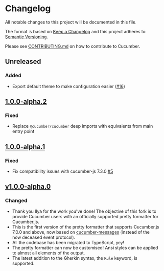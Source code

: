 # Changelog

All notable changes to this project will be documented in this file.

The format is based on [Keep a Changelog](http://keepachangelog.com/)
and this project adheres to [Semantic Versioning](http://semver.org/).

Please see [CONTRIBUTING.md](https://github.com/cucumber/cucumber/blob/master/CONTRIBUTING.md) on how to contribute to Cucumber.

## Unreleased
### Added
- Export default theme to make configuration easier ([#16](https://github.com/cucumber/cucumber-js-pretty-formatter/pull/16))

## [1.0.0-alpha.2]
### Fixed
- Replace `@cucumber/cucumber` deep imports with equivalents from main entry point

## [1.0.0-alpha.1]
### Fixed
- Fix compatibility issues with cucumber-js 7.3.0 [#5](https://github.com/cucumber/cucumber-pretty-formatter/pull/5)

## [v1.0.0-alpha.0]
### Changed
- Thank you Ilya for the work you've done! The objective of this fork is to provide Cucumber users with an officially supported pretty formatter for Cucumber.js.
- This is the first version of the pretty formatter that supports Cucumber.js 7.0.0 and above, now based on [cucumber-messages](https://github.com/cucumber/cucumber/tree/master/messages) (instead of the now deceased event protocol).
- All the codebase has been migrated to TypeScript, yey!
- The pretty formatter can now be customised! Ansi styles can be applied to almost all elements of the output.
- The latest addition to the Gherkin syntax, the `Rule` keyword, is supported.

[1.0.0-alpha.2]: https://github.com/cucumber/cucumber-pretty-formatter/compare/v1.0.0-alpha.1...v1.0.0-alpha.2
[1.0.0-alpha.1]: https://github.com/cucumber/cucumber-pretty-formatter/compare/v1.0.0-alpha.0...v1.0.0-alpha.1
[v1.0.0-alpha.0]: https://github.com/cucumber/cucumber-pretty-formatter/compare/03f000d68098f854b9596f812a474857df675491...v1.0.0-alpha.0
